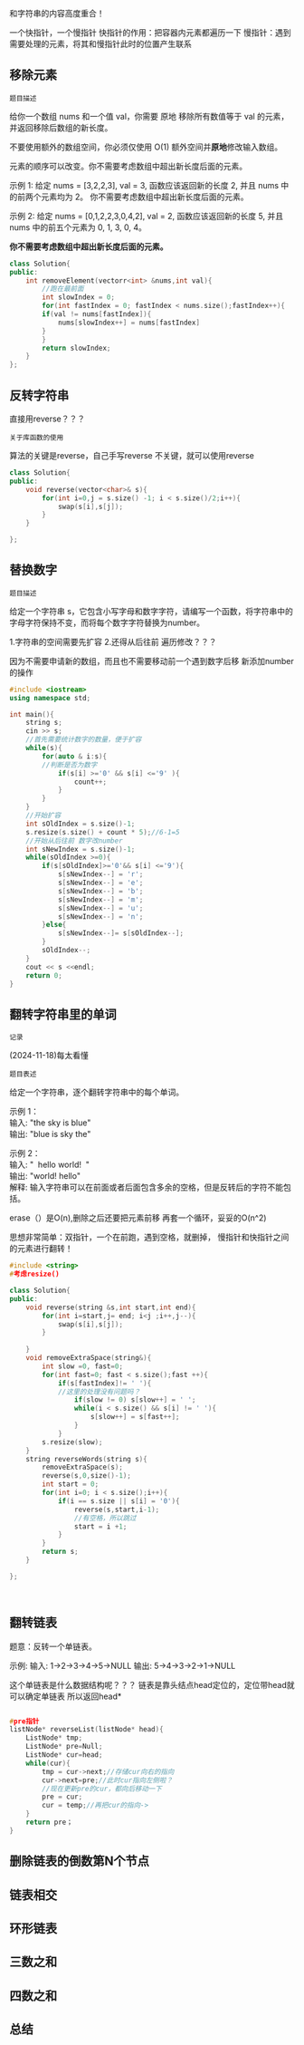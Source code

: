 
和字符串的内容高度重合！

一个快指针，一个慢指针
快指针的作用：把容器内元素都遍历一下
慢指针：遇到需要处理的元素，将其和慢指针此时的位置产生联系

## 移除元素

	题目描述

给你一个数组 nums 和一个值 val，你需要 原地 移除所有数值等于 val 的元素，并返回移除后数组的新长度。

不要使用额外的数组空间，你必须仅使用 O(1) 额外空间并**原地**修改输入数组。

元素的顺序可以改变。你不需要考虑数组中超出新长度后面的元素。

示例 1: 给定 nums = [3,2,2,3], val = 3, 函数应该返回新的长度 2, 并且 nums 中的前两个元素均为 2。 你不需要考虑数组中超出新长度后面的元素。

示例 2: 给定 nums = [0,1,2,2,3,0,4,2], val = 2, 函数应该返回新的长度 5, 并且 nums 中的前五个元素为 0, 1, 3, 0, 4。

**你不需要考虑数组中超出新长度后面的元素。**

```cpp
class Solution{
public:
	int removeElement(vectorr<int> &nums,int val){
		//跑在最前面
		int slowIndex = 0;
		for(int fastIndex = 0; fastIndex < nums.size();fastIndex++){
		if(val != nums[fastIndex]){
			nums[slowIndex++] = nums[fastIndex]
		}
		}
		return slowIndex;
	}
};
```




## 反转字符串



直接用reverse？？？

	关于库函数的使用

算法的关键是reverse，自己手写reverse
不关键，就可以使用reverse


```cpp
class Solution{
public:
	void reverse(vector<char>& s){
		for(int i=0,j = s.size() -1; i < s.size()/2;i++){
			swap(s[i],s[j]);
		}
	}

};


```


## 替换数字

	题目描述
给定一个字符串 s，它包含小写字母和数字字符，请编写一个函数，将字符串中的字母字符保持不变，而将每个数字字符替换为number。

1.字符串的空间需要先扩容
2.还得从后往前 遍历修改？？？

因为不需要申请新的数组，而且也不需要移动前一个遇到数字后移  新添加number的操作

```cpp
#include <iostream> 
using namespace std;

int main(){
	string s;
	cin >> s;
	//首先需要统计数字的数量，便于扩容
	while(s){
		for(auto & i:s){
		//判断是否为数字
			if(s[i] >='0' && s[i] <='9' ){
				count++;
			}
		}
	}
	//开始扩容
	int sOldIndex = s.size()-1;
	s.resize(s.size() + count * 5);//6-1=5
	//开始从后往前 数字改number
	int sNewIndex = s.size()-1;
	while(sOldIndex >=0){
		if(s[sOldIndex]>='0'&& s[i] <='9'){
			s[sNewIndex--] = 'r';
			s[sNewIndex--] = 'e';
			s[sNewIndex--] = 'b';
			s[sNewIndex--] = 'm';
			s[sNewIndex--] = 'u';
			s[sNewIndex--] = 'n';
		}else{
			s[sNewIndex--]= s[sOldIndex--];
		}
		sOldIndex--;
	}
	cout << s <<endl;
	return 0;
}
```



## 翻转字符串里的单词

	记录
(2024-11-18)每太看懂


	题目表述

给定一个字符串，逐个翻转字符串中的每个单词。

示例 1：  
输入: "the sky is blue"  
输出: "blue is sky the"

示例 2：  
输入: "  hello world!  "  
输出: "world! hello"  
解释: 输入字符串可以在前面或者后面包含多余的空格，但是反转后的字符不能包括。


erase（）是O(n),删除之后还要把元素前移
再套一个循环，妥妥的O(n^2)


思想非常简单：双指针，一个在前跑，遇到空格，就删掉，
慢指针和快指针之间的元素进行翻转！

```cpp
#include <string>
#考虑resize()

class Solution{
public:
	void reverse(string &s,int start,int end){
		for(int i=start,j= end; i<j ;i++,j--){
			swap(s[i],s[j]);
		}
	
	}
	void removeExtraSpace(string&){
		int slow =0, fast=0;
		for(int fast=0; fast < s.size();fast ++){
			if(s[fastIndex]!= ' '){
			//这里的处理没有问题吗？
				if(slow != 0) s[slow++] = ' ';
				while(i < s.size() && s[i] != ' '){
					s[slow++] = s[fast++]; 
				}
			}
		s.resize(slow);
	}
	string reverseWords(string s){
		removeExtraSpace(s);
		reverse(s,0,size()-1);
		int start = 0;
		for(int i=0; i < s.size();i++){
			if(i == s.size || s[i] = '0'){
				reverse(s,start,i-1);
				//有空格，所以跳过
				start = i +1;
			}
		}
		return s;
	}

};




```

## 翻转链表

题意：反转一个单链表。

示例: 输入: 1->2->3->4->5->NULL 输出: 5->4->3->2->1->NULL

这个单链表是什么数据结构呢？？？
链表是靠头结点head定位的，定位带head就可以确定单链表
所以返回head*

```cpp

#pre指针
listNode* reverseList(listNode* head){
	ListNode* tmp;
	ListNode* pre=Null;
	ListNode* cur=head;
	while(cur){
		tmp = cur->next;//存储cur向右的指向
		cur->next=pre;//此时cur指向左侧啦？
		//现在更新pre的cur，都向后移动一下
		pre = cur;
		cur = temp;//再把cur的指向->
	}
	return pre；
}
```

## 删除链表的倒数第N个节点





## 链表相交





## 环形链表


## 三数之和



## 四数之和






## 总结



